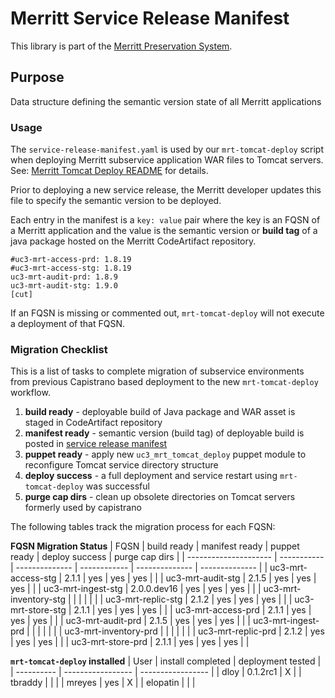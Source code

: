 # Merritt Service Release Manifest

This library is part of the [Merritt Preservation System](https://github.com/CDLUC3/mrt-doc).

## Purpose

Data structure defining the semantic version state of all Merritt applications


### Usage

The `service-release-manifest.yaml` is used by our `mrt-tomcat-deploy` script
when deploying Merritt subservice application WAR files to Tomcat servers.
See: [Merritt Tomcat Deploy README][mrt-tomcat-deploy-readme] for details.

Prior to deploying a new service release, the Merritt developer updates this file to 
specify the semantic version to be deployed.

Each entry in the manifest is a `key: value` pair where the key is an FQSN of a
Merritt application and the value is the semantic version or __build tag__ of a java
package hosted on the Merritt CodeArtifact repository.

```
#uc3-mrt-access-prd: 1.8.19
#uc3-mrt-access-stg: 1.8.19
uc3-mrt-audit-prd: 1.8.9
uc3-mrt-audit-stg: 1.9.0
[cut]
```

If an FQSN is missing or commented out, `mrt-tomcat-deploy` will not execute a deployment of
that FQSN.



### Migration Checklist

This is a list of tasks to complete migration of subservice environments from
previous Capistrano based deployment to the new `mrt-tomcat-deploy` workflow.

1. **build ready** - deployable build of Java package and WAR asset is staged in CodeArtifact repository
1. **manifest ready** - semantic version (build tag) of deployable build is posted in [service release manifest][ReleaseManifest]
1. **puppet ready** - apply new `uc3_mrt_tomcat_deploy` puppet module to reconfigure Tomcat service directory structure
1. **deploy success** - a full deployment and service restart using `mrt-tomcat-deploy` was successful
1. **purge cap dirs** - clean up obsolete directories on Tomcat servers formerly used by capistrano


The following tables track the migration process for each FQSN:

**FQSN Migration Status**
| FQSN                  | build ready | manifest ready | puppet ready | deploy success | purge cap dirs |
| --------------------- | ----------- | -------------- | ------------ | -------------- | -------------- |
| uc3-mrt-access-stg    | 2.1.1       | yes            | yes          | yes            |                |
| uc3-mrt-audit-stg     | 2.1.5       | yes            | yes          | yes            |                |
| uc3-mrt-ingest-stg    | 2.0.0.dev16 | yes            | yes          | yes            |                |
| uc3-mrt-inventory-stg |             |                |              |                |                |
| uc3-mrt-replic-stg    | 2.1.2       | yes            | yes          | yes            |                |
| uc3-mrt-store-stg     | 2.1.1       | yes            | yes          | yes            |                |
| uc3-mrt-access-prd    | 2.1.1       | yes            | yes          | yes            |                |
| uc3-mrt-audit-prd     | 2.1.5       | yes            | yes          | yes            |                |
| uc3-mrt-ingest-prd    |             |                |              |                |                |
| uc3-mrt-inventory-prd |             |                |              |                |                |
| uc3-mrt-replic-prd    | 2.1.2       | yes            | yes          | yes            |                |
| uc3-mrt-store-prd     | 2.1.1       | yes            | yes          | yes            |                |


**`mrt-tomcat-deploy` installed**
| User       | install completed | deployment tested |
| ---------- | ----------------- | ----------------- |
| dloy       |  0.1.2rc1         | X                 |
| tbraddy    |                   |                   |
| mreyes     |   yes             | X                 |
| elopatin   |                   |                   |




[mrt-tomcat-deploy-readme]: https://github.com/CDLUC3/mrt-tomcat-deploy/blob/main/README.md
[ReleaseManifest]: https://github.com/CDLUC3/mrt-service-release-manifest/blob/main/service-release-manifest.yaml


